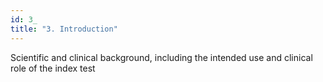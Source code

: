 ```yaml
---
id: 3_
title: "3. Introduction"
---
```

Scientific and clinical background, including the intended use and clinical role of the index test
